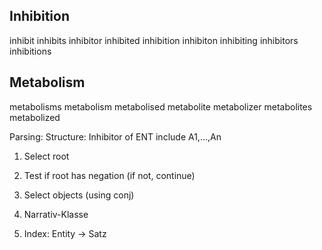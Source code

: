 Inhibition
----------
inhibit
inhibits
inhibitor
inhibited
inhibition
inhibiton
inhibiting
inhibitors
inhibitions

Metabolism
----------
metabolisms
metabolism
metabolised
metabolite
metabolizer
metabolites
metabolized

Parsing:
Structure: Inhibitor of ENT include A1,...,An
1. Select root
1. Test if root has negation (if not, continue)
1. Select objects (using conj)




1. Narrativ-Klasse
2. Index: Entity -> Satz